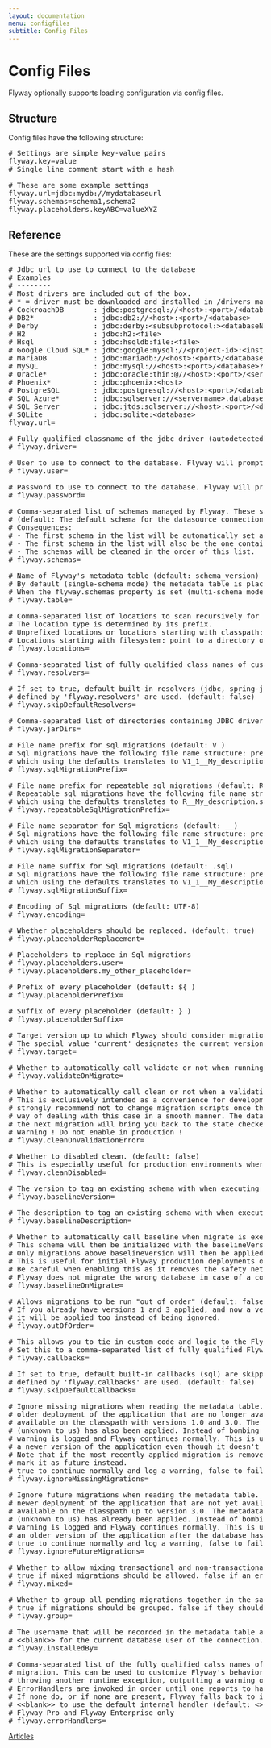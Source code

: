 ```yaml
---
layout: documentation
menu: configfiles
subtitle: Config Files
---
```

# Config Files

Flyway optionally supports loading configuration via config files.

## Structure

Config files have the following structure:

<pre class="prettyprint"># Settings are simple key-value pairs
flyway.key=value
# Single line comment start with a hash

# These are some example settings
flyway.url=jdbc:mydb://mydatabaseurl
flyway.schemas=schema1,schema2
flyway.placeholders.keyABC=valueXYZ</pre>

## Reference

These are the settings supported via config files:

<pre class="prettyprint"># Jdbc url to use to connect to the database
# Examples
# --------
# Most drivers are included out of the box.
# * = driver must be downloaded and installed in /drivers manually
# CockroachDB       : jdbc:postgresql://&lt;host&gt;:&lt;port&gt;/&lt;database&gt;?&lt;key1&gt;=&lt;value1&gt;&&lt;key2&gt;=&lt;value2&gt;...
# DB2*              : jdbc:db2://&lt;host&gt;:&lt;port&gt;/&lt;database&gt;
# Derby             : jdbc:derby:&lt;subsubprotocol:&gt;&lt;databaseName&gt;&lt;;attribute=value&gt;
# H2                : jdbc:h2:&lt;file&gt;
# Hsql              : jdbc:hsqldb:file:&lt;file&gt;
# Google Cloud SQL* : jdbc:google:mysql://&lt;project-id&gt;:&lt;instance-name&gt;/&lt;database&gt;
# MariaDB           : jdbc:mariadb://&lt;host&gt;:&lt;port&gt;/&lt;database&gt;?&lt;key1&gt;=&lt;value1&gt;&&lt;key2&gt;=&lt;value2&gt;...
# MySQL             : jdbc:mysql://&lt;host&gt;:&lt;port&gt;/&lt;database&gt;?&lt;key1&gt;=&lt;value1&gt;&&lt;key2&gt;=&lt;value2&gt;...
# Oracle*           : jdbc:oracle:thin:@//&lt;host&gt;:&lt;port&gt;/&lt;service&gt;
# Phoenix*          : jdbc:phoenix:&lt;host&gt;
# PostgreSQL        : jdbc:postgresql://&lt;host&gt;:&lt;port&gt;/&lt;database&gt;?&lt;key1&gt;=&lt;value1&gt;&&lt;key2&gt;=&lt;value2&gt;...
# SQL Azure*        : jdbc:sqlserver://&lt;servername&gt;.database.windows.net;databaseName=&lt;database&gt;
# SQL Server        : jdbc:jtds:sqlserver://&lt;host&gt;:&lt;port&gt;/&lt;database&gt;
# SQLite            : jdbc:sqlite:&lt;database&gt;
flyway.url=

# Fully qualified classname of the jdbc driver (autodetected by default based on flyway.url)
# flyway.driver=

# User to use to connect to the database. Flyway will prompt you to enter it if not specified.
# flyway.user=

# Password to use to connect to the database. Flyway will prompt you to enter it if not specified.
# flyway.password=

# Comma-separated list of schemas managed by Flyway. These schema names are case-sensitive.
# (default: The default schema for the datasource connection)
# Consequences:
# - The first schema in the list will be automatically set as the default one during the migration.
# - The first schema in the list will also be the one containing the metadata table.
# - The schemas will be cleaned in the order of this list.
# flyway.schemas=

# Name of Flyway's metadata table (default: schema_version)
# By default (single-schema mode) the metadata table is placed in the default schema for the connection provided by the datasource.
# When the flyway.schemas property is set (multi-schema mode), the metadata table is placed in the first schema of the list.
# flyway.table=

# Comma-separated list of locations to scan recursively for migrations. (default: filesystem:&lt;&lt;INSTALL-DIR&gt;&gt;/sql)
# The location type is determined by its prefix.
# Unprefixed locations or locations starting with classpath: point to a package on the classpath and may contain both sql and java-based migrations.
# Locations starting with filesystem: point to a directory on the filesystem and may only contain sql migrations.
# flyway.locations=

# Comma-separated list of fully qualified class names of custom MigrationResolver to use for resolving migrations.
# flyway.resolvers=

# If set to true, default built-in resolvers (jdbc, spring-jdbc and sql) are skipped and only custom resolvers as
# defined by 'flyway.resolvers' are used. (default: false)
# flyway.skipDefaultResolvers=

# Comma-separated list of directories containing JDBC drivers and Java-based migrations. (default: &lt;INSTALL-DIR&gt;/jars)
# flyway.jarDirs=

# File name prefix for sql migrations (default: V )
# Sql migrations have the following file name structure: prefixVERSIONseparatorDESCRIPTIONsuffix ,
# which using the defaults translates to V1_1__My_description.sql
# flyway.sqlMigrationPrefix=

# File name prefix for repeatable sql migrations (default: R )
# Repeatable sql migrations have the following file name structure: prefixSeparatorDESCRIPTIONsuffix ,
# which using the defaults translates to R__My_description.sql
# flyway.repeatableSqlMigrationPrefix=

# File name separator for Sql migrations (default: __)
# Sql migrations have the following file name structure: prefixVERSIONseparatorDESCRIPTIONsuffix ,
# which using the defaults translates to V1_1__My_description.sql
# flyway.sqlMigrationSeparator=

# File name suffix for Sql migrations (default: .sql)
# Sql migrations have the following file name structure: prefixVERSIONseparatorDESCRIPTIONsuffix ,
# which using the defaults translates to V1_1__My_description.sql
# flyway.sqlMigrationSuffix=

# Encoding of Sql migrations (default: UTF-8)
# flyway.encoding=

# Whether placeholders should be replaced. (default: true)
# flyway.placeholderReplacement=

# Placeholders to replace in Sql migrations
# flyway.placeholders.user=
# flyway.placeholders.my_other_placeholder=

# Prefix of every placeholder (default: ${ )
# flyway.placeholderPrefix=

# Suffix of every placeholder (default: } )
# flyway.placeholderSuffix=

# Target version up to which Flyway should consider migrations.
# The special value 'current' designates the current version of the schema. (default: &lt;&lt;latest version&gt;&gt;)
# flyway.target=

# Whether to automatically call validate or not when running migrate. (default: true)
# flyway.validateOnMigrate=

# Whether to automatically call clean or not when a validation error occurs. (default: false)
# This is exclusively intended as a convenience for development. Even tough we
# strongly recommend not to change migration scripts once they have been checked into SCM and run, this provides a
# way of dealing with this case in a smooth manner. The database will be wiped clean automatically, ensuring that
# the next migration will bring you back to the state checked into SCM.
# Warning ! Do not enable in production !
# flyway.cleanOnValidationError=

# Whether to disabled clean. (default: false)
# This is especially useful for production environments where running clean can be quite a career limiting move.
# flyway.cleanDisabled=

# The version to tag an existing schema with when executing baseline. (default: 1)
# flyway.baselineVersion=

# The description to tag an existing schema with when executing baseline. (default: &lt;&lt; Flyway Baseline &gt;&gt;)
# flyway.baselineDescription=

# Whether to automatically call baseline when migrate is executed against a non-empty schema with no metadata table.
# This schema will then be initialized with the baselineVersion before executing the migrations.
# Only migrations above baselineVersion will then be applied.
# This is useful for initial Flyway production deployments on projects with an existing DB.
# Be careful when enabling this as it removes the safety net that ensures
# Flyway does not migrate the wrong database in case of a configuration mistake! (default: false)
# flyway.baselineOnMigrate=

# Allows migrations to be run "out of order" (default: false).
# If you already have versions 1 and 3 applied, and now a version 2 is found,
# it will be applied too instead of being ignored.
# flyway.outOfOrder=

# This allows you to tie in custom code and logic to the Flyway lifecycle notifications (default: empty).
# Set this to a comma-separated list of fully qualified FlywayCallback class name implementations
# flyway.callbacks=

# If set to true, default built-in callbacks (sql) are skipped and only custom callback as
# defined by 'flyway.callbacks' are used. (default: false)
# flyway.skipDefaultCallbacks=

# Ignore missing migrations when reading the metadata table. These are migrations that were performed by an
# older deployment of the application that are no longer available in this version. For example: we have migrations
# available on the classpath with versions 1.0 and 3.0. The metadata table indicates that a migration with version 2.0
# (unknown to us) has also been applied. Instead of bombing out (fail fast) with an exception, a
# warning is logged and Flyway continues normally. This is useful for situations where one must be able to deploy
# a newer version of the application even though it doesn't contain migrations included with an older one anymore.
# Note that if the most recently applied migration is removed, Flyway has no way to know it is missing and will 
# mark it as future instead.
# true to continue normally and log a warning, false to fail fast with an exception.
# flyway.ignoreMissingMigrations=

# Ignore future migrations when reading the metadata table. These are migrations that were performed by a
# newer deployment of the application that are not yet available in this version. For example: we have migrations
# available on the classpath up to version 3.0. The metadata table indicates that a migration to version 4.0
# (unknown to us) has already been applied. Instead of bombing out (fail fast) with an exception, a
# warning is logged and Flyway continues normally. This is useful for situations where one must be able to redeploy
# an older version of the application after the database has been migrated by a newer one.
# true to continue normally and log a warning, false to fail fast with an exception. (default: true)
# flyway.ignoreFutureMigrations=

# Whether to allow mixing transactional and non-transactional statements within the same migration.
# true if mixed migrations should be allowed. false if an error should be thrown instead. (default: false)
# flyway.mixed=

# Whether to group all pending migrations together in the same transaction when applying them (only recommended for databases with support for DDL transactions).
# true if migrations should be grouped. false if they should be applied individually instead. (default: false)
# flyway.group=

# The username that will be recorded in the metadata table as having applied the migration.
# &lt;&lt;blank&gt;&gt; for the current database user of the connection. (default: &lt;&lt;blank&gt;&gt;).
# flyway.installedBy=

# Comma-separated list of the fully qualified calss names of handlers for errors and warnings that occur during a
# migration. This can be used to customize Flyway's behavior by for example
# throwing another runtime exception, outputting a warning or suppressing the error instead of throwing a FlywayException.
# ErrorHandlers are invoked in order until one reports to have successfully handled the errors or warnings.
# If none do, or if none are present, Flyway falls back to its default handling of errors and warnings.
# &lt;&lt;blank&gt;&gt; to use the default internal handler (default: <<blank>>)
# Flyway Pro and Flyway Enterprise only
# flyway.errorHandlers=</pre>

<p class="next-steps">
    <a class="btn btn-primary" href="/documentation/articles">Articles <i class="fa fa-arrow-right"></i></a>
</p>